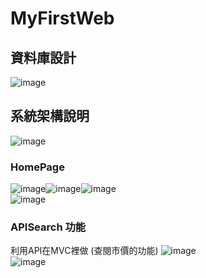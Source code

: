 # MyFirstWeb
## 資料庫設計
![image](https://github.com/TsaiHaoWei/MyFirstWeb/blob/master/GitDocumnt/DB%20ER.png)
## 系統架構說明
![image](https://github.com/TsaiHaoWei/MyFirstWeb/blob/master/GitDocumnt/Project%20schedma.png)
### HomePage
![image](https://github.com/TsaiHaoWei/MyFirstWeb/blob/master/GitDocumnt/UI/homeoverview.png)![image](https://github.com/TsaiHaoWei/MyFirstWeb/blob/master/GitDocumnt/UI/homeoverview1.png)![image](https://github.com/TsaiHaoWei/MyFirstWeb/blob/master/GitDocumnt/UI/homeoverview2.png)  
![image](https://github.com/TsaiHaoWei/MyFirstWeb/blob/master/GitDocumnt/UI/homeoverview3.png)  
### APISearch 功能
利用API在MVC裡做 (查閱市價的功能)
![image](https://github.com/TsaiHaoWei/MyFirstWeb/blob/master/GitDocumnt/UI/NUNUAPI.png)  
![image](https://github.com/TsaiHaoWei/MyFirstWeb/blob/master/GitDocumnt/UI/NUNUAPI1.png)  

